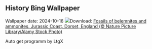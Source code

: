 ## History Bing Wallpaper
Wallpaper date: 2024-10-16
![](https://www.bing.com/th?id=OHR.FossilsDorset_EN-GB3896931228_UHD.jpg&w=1000)Download: [Fossils of belemnites and ammonites, Jurassic Coast, Dorset, England (© Nature Picture Library/Alamy Stock Photo)](https://www.bing.com/th?id=OHR.FossilsDorset_EN-GB3896931228_UHD.jpg)

Auto get programm by LtgX

